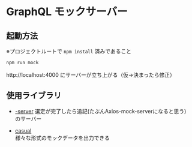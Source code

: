 # GraphQL モックサーバー
## 起動方法
※プロジェクトルートで `npm install` 済みであること

```bash
npm run mock

```

http://localhost:4000 にサーバーが立ち上がる（仮→決まったら修正）

## 使用ライブラリ
- [-server]()
選定が完了したら追記(たぶんAxios-mock-serverになると思う)　 のサーバー

- [casual](https://github.com/boo1ean/casual)  
様々な形式のモックデータを出力できる
